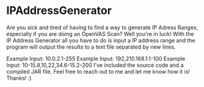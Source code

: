 # IPAddressGenerator
Are you sick and tired of having to find a way to generate IP Adress Ranges, especially if you are doing an OpenVAS Scan? Well you're in luck! With the IP Address Generator all you have to do is input a IP address range and the program will output the results to a text file separated by new lines.







Example Input: 10.0.2.1-255
Example Input: 192,210.168.1.1-100
Example Input: 10-15.8,10,22,34.6-15.2-200
I've included the source code and a compiled JAR file. 
Feel free to reach out to me and let me know how it is! 
Thanks! :)
